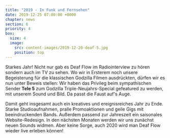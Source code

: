 ```yaml
---
title: "2019 - In Funk und Fernsehen"
date: 2019-12-25 07:00:00 +0000
chapter: news
section: 6
priority: 4
box:
  size: 4
  image:
    src: content-images/2019-12-20-deaf-5.jpg
    position: top
---
```


Starkes Jahr!
Nicht nur gab es Deaf Flow im Radiointerview zu hören sondern auch im TV zu sehen.
Wo wir in Ersterem noch unsere Begeisterung für die klassischen Godzilla Filmen ausdrückten, dürfen wir es nun unter Beweis stellen:
Wir haben das Privileg beim sympathischen Sender **Tele 5** zum Godzilla Triple-Neujahrs-Special gefeatured zu werden, mit unserem Sound und Bild.
Da passt die Faust auf's Auge.

Damit geht insgesamt auch ein kreatives und ereignisreiches Jahr zu Ende.
Starke Studioaufnahmen, pralle Promoaktionen und geile Gigs mit beeindruckenden Bands.
Außerdem passend zur Jahreszeit ein saisonales Website-Redesign.
In den nächsten Monaten werden wir uns zunächst neuen Sounds widmen.
Aber keine Sorge, auch 2020 wird man Deaf Flow wieder live erleben können!

